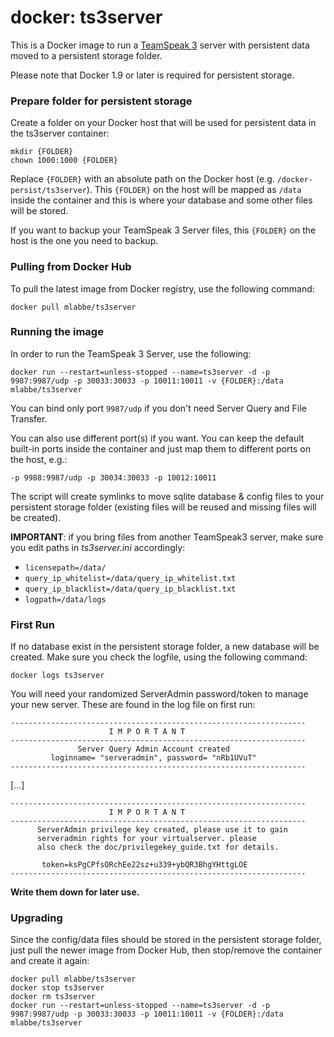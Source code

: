 # docker: ts3server

This is a Docker image to run a [TeamSpeak 3](http://www.teamspeak.com/) server with persistent data moved to a persistent storage folder.

Please note that Docker 1.9 or later is required for persistent storage.

### Prepare folder for persistent storage
Create a folder on your Docker host that will be used for persistent data in the ts3server container:
```
mkdir {FOLDER}
chown 1000:1000 {FOLDER}
```
Replace `{FOLDER}` with an absolute path on the Docker host (e.g. `/docker-persist/ts3server`).  This `{FOLDER}` on the host will be mapped as `/data` inside the container and this is where your database and some other files will be stored.

If you want to backup your TeamSpeak 3 Server files, this `{FOLDER}` on the host is the one you need to backup.

### Pulling from Docker Hub
To pull the latest image from Docker registry, use the following command:
```
docker pull mlabbe/ts3server
```

### Running the image
In order to run the TeamSpeak 3 Server, use the following:
```
docker run --restart=unless-stopped --name=ts3server -d -p 9987:9987/udp -p 30033:30033 -p 10011:10011 -v {FOLDER}:/data mlabbe/ts3server
```

You can bind only port `9987/udp` if you don't need Server Query and File Transfer.

You can also use different port(s) if you want.  You can keep the default built-in ports inside the container and just map them to different ports on the host, e.g.:

`-p 9988:9987/udp -p 30034:30033 -p 10012:10011`

The script will create symlinks to move sqlite database & config files to your persistent storage folder (existing files will be reused and missing files will be created).

**IMPORTANT**: if you bring files from another TeamSpeak3 server, make sure you edit paths in _ts3server.ini_ accordingly:
- `licensepath=/data/`
- `query_ip_whitelist=/data/query_ip_whitelist.txt`
- `query_ip_blacklist=/data/query_ip_blacklist.txt`
- `logpath=/data/logs`

### First Run
If no database exist in the persistent storage folder, a new database will be created. Make sure you check the logfile, using the following command:
```
docker logs ts3server
```

You will need your randomized ServerAdmin password/token to manage your new server. These are found in the log file on first run:
```
------------------------------------------------------------------
                      I M P O R T A N T
------------------------------------------------------------------
               Server Query Admin Account created
         loginname= "serveradmin", password= "nRb1UVuT"
------------------------------------------------------------------
```
[...]
```
------------------------------------------------------------------
                      I M P O R T A N T
------------------------------------------------------------------
      ServerAdmin privilege key created, please use it to gain
      serveradmin rights for your virtualserver. please
      also check the doc/privilegekey_guide.txt for details.

       token=ksPgCPfsORchEe22sz+u339+ybQR3BhgYHttgLOE
------------------------------------------------------------------
```
**Write them down for later use.**

### Upgrading
Since the config/data files should be stored in the persistent storage folder, just pull the newer image from Docker Hub, then stop/remove the container and create it again:
```
docker pull mlabbe/ts3server
docker stop ts3server
docker rm ts3server
docker run --restart=unless-stopped --name=ts3server -d -p 9987:9987/udp -p 30033:30033 -p 10011:10011 -v {FOLDER}:/data mlabbe/ts3server
```
